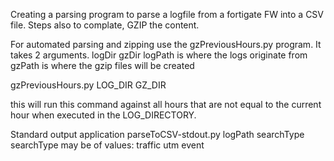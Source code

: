 Creating a parsing program to parse a logfile from a fortigate FW into a CSV file.
Steps also to complate, GZIP the content.

For automated parsing and zipping use the gzPreviousHours.py program.  It takes 2 arguments.  logDir gzDir
logPath is where the logs originate from
gzPath is where the gzip files will be created

gzPreviousHours.py LOG_DIR GZ_DIR

this will run this command against all hours that are not equal to the current hour when executed in the LOG_DIRECTORY. 

Standard output application
parseToCSV-stdout.py logPath searchType
searchType may be of values: traffic utm event
